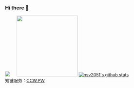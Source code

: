 ### Hi there 👋
 <img src="https://political-capable-roll.glitch.me/get/@nsv2051?theme=rule34" /> &emsp; <img src="https://getter-eight.vercel.app/sfw?eps=happy,wink,smug,wave,smile,nom" height="200" />
[![nsv2051's github stats](https://github-readme-stats.vercel.app/api?username=nsv2051&theme=highcontrast)](https://github.com/nsv2051/nsv2051)
</br>
短链服务：[CCW.PW](http://ccw.pw/)
